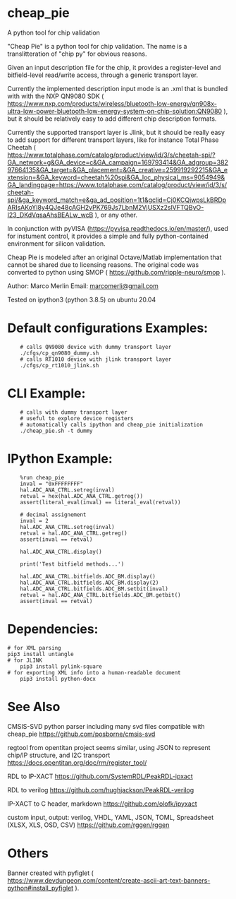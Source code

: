 # cheap_pie
A python tool for chip validation

"Cheap Pie" is a python tool for chip validation.
The name is a translitteration of "chip py" for obvious reasons.

Given an input description file for the chip, it provides a register-level and 
bitfield-level read/write access, through a generic transport layer.

Currently the implemented description input mode is an .xml that is bundled with 
with the NXP QN9080 SDK
 ( https://www.nxp.com/products/wireless/bluetooth-low-energy/qn908x-ultra-low-power-bluetooth-low-energy-system-on-chip-solution:QN9080 ),
but it should be relatively easy to add different chip description formats.

Currently the supported transport layer is Jlink, but it should be really easy
to add support for different transport layers, like for instance Total Phase
Cheetah 
( https://www.totalphase.com/catalog/product/view/id/3/s/cheetah-spi/?GA_network=g&GA_device=c&GA_campaign=169793414&GA_adgroup=38297664135&GA_target=&GA_placement=&GA_creative=259919292215&GA_extension=&GA_keyword=cheetah%20spi&GA_loc_physical_ms=9054949&GA_landingpage=https://www.totalphase.com/catalog/product/view/id/3/s/cheetah-spi/&ga_keyword_match=e&ga_ad_position=1t1&gclid=Cj0KCQjwpsLkBRDpARIsAKoYI8y4QJe48cAGH2vPK769Js7LbnM2VjUSXz2slVFTQByO-I23_DKdVqsaAhsBEALw_wcB ), or any other.

In conjunction with pyVISA (https://pyvisa.readthedocs.io/en/master/), used for 
instument control, it provides a simple and fully python-contained environment
for silicon validation.

Cheap Pie is modeled after an original Octave/Matlab implementation that cannot
be shared due to licensing reasons. The original code was converted to python
using SMOP ( https://github.com/ripple-neuro/smop ).

Author: Marco Merlin
Email: marcomerli@gmail.com

Tested on ipython3 (python 3.8.5) on ubuntu 20.04

# Default configurations Examples:
        # calls QN9080 device with dummy transport layer
        ./cfgs/cp_qn9080_dummy.sh
        # calls RT1010 device with jlink transport layer
        ./cfgs/cp_rt1010_jlink.sh

# CLI Example:
        # calls with dummy transport layer 
        # useful to explore device registers
        # automatically calls ipython and cheap_pie initialization
        ./cheap_pie.sh -t dummy

# IPython Example:

        %run cheap_pie
        inval = "0xFFFFFFFF"
        hal.ADC_ANA_CTRL.setreg(inval)
        retval = hex(hal.ADC_ANA_CTRL.getreg())
        assert(literal_eval(inval) == literal_eval(retval))

        # decimal assignement        
        inval = 2
        hal.ADC_ANA_CTRL.setreg(inval)
        retval = hal.ADC_ANA_CTRL.getreg()        
        assert(inval == retval)
        
        hal.ADC_ANA_CTRL.display()
                
        print('Test bitfield methods...')
        
        hal.ADC_ANA_CTRL.bitfields.ADC_BM.display()
        hal.ADC_ANA_CTRL.bitfields.ADC_BM.display(2)
        hal.ADC_ANA_CTRL.bitfields.ADC_BM.setbit(inval)
        retval = hal.ADC_ANA_CTRL.bitfields.ADC_BM.getbit()
        assert(inval == retval)

# Dependencies:
	# for XML parsing
	pip3 install untangle
	# for JLINK
        pip3 install pylink-square
	# for exporting XML info into a human-readable document
        pip3 install python-docx

# See Also
CMSIS-SVD python parser including many svd files compatible with cheap_pie
https://github.com/posborne/cmsis-svd

regtool from opentitan project seems similar, using JSON to represent chip/IP structure, and I2C transport
https://docs.opentitan.org/doc/rm/register_tool/

RDL to IP-XACT
https://github.com/SystemRDL/PeakRDL-ipxact

RDL to verilog
https://github.com/hughjackson/PeakRDL-verilog

IP-XACT to C header, markdown
https://github.com/olofk/ipyxact

custom input, output: verilog, VHDL, YAML, JSON, TOML, Spreadsheet (XLSX, XLS, OSD, CSV)
https://github.com/rggen/rggen
	
# Others	
Banner created with pyfiglet
( https://www.devdungeon.com/content/create-ascii-art-text-banners-python#install_pyfiglet ).

